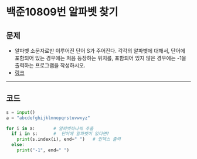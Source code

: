 # 백준10809번 알파벳 찾기

## 문제

- 알파벳 소문자로만 이루어진 단어 S가 주어진다. 각각의 알파벳에 대해서, 단어에 포함되어 있는 경우에는 처음 등장하는 위치를, 포함되어 있지 않은 경우에는 -1을 출력하는 프로그램을 작성하시오.
- [링크](https://www.acmicpc.net/problem/10809)

---

## 코드

```python
s = input()
a = "abcdefghijklmnopqrstuvwxyz"

for i in a:       # 알파벳하나씩 추출
  if i in s:      #  단어에 알파벳이 있다면?
    print(s.index(i), end=" ")   # 인덱스 출력
  else:
    print("-1", end=" ")
```
